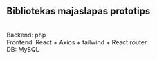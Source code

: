 ## Bibliotekas majaslapas prototips
<br/>
Backend: php <br/>
Frontend: React + Axios + tailwind + React router <br/>
DB: MySQL <br/>